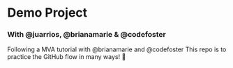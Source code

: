 # Demo Project

### With @juarrios, @brianamarie & @codefoster

Following a MVA tutorial with @brianamarie and @codefoster
This repo is to practice the GitHub flow in many ways! :tada:
